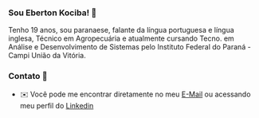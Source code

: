### Sou Eberton Kociba! 👋
Tenho 19 anos, sou paranaese, falante da língua portuguesa e língua inglesa, Técnico em Agropecuária e atualmente cursando Tecno. em Análise e Desenvolvimento de Sistemas pelo Instituto Federal do Paraná - Campi União da Vitória.

### Contato 🤝
- ✉️ Você pode me encontrar diretamente no meu [E-Mail](mailto:ebertonkociba@gmail.com) ou acessando meu perfil do [Linkedin](https://www.linkedin.com/in/eberton-kociba-de-mello-241a11285/)
